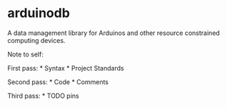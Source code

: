 arduinodb
=========

A data management library for Arduinos and other resource constrained
computing devices.


Note to self:

First pass:
    * Syntax
    * Project Standards

Second pass:
    * Code
    * Comments

Third pass:
    * TODO pins